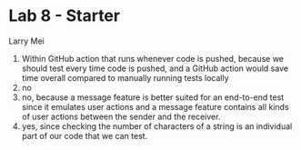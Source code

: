 # Lab 8 - Starter

Larry Mei

1. Within GitHub action that runs whenever code is pushed, because we should test every time code is pushed, and a GitHub action would save time overall compared to manually running tests locally
2. no
3. no, because a message feature is better suited for an end-to-end test since it emulates user actions and a message feature contains all kinds of user actions between the sender and the receiver.
4. yes, since checking the number of characters of a string is an individual part of our code that we can test.